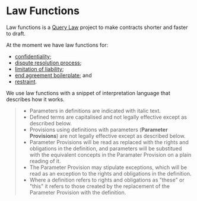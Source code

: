 # Law Functions

Law functions is a [Query Law](https://querylaw.com/au) project to make contracts shorter and faster to draft.

At the moment we have law functions for:

- [confidentiality](https://github.com/querylaw/lawfunctions/tree/master/confidentiality);
- [dispute resolution process](https://github.com/querylaw/lawfunctions/tree/master/dispute_resolution);
- [limitation of liability](https://github.com/querylaw/lawfunctions/tree/master/liability_limitation);
- [end agreement boilerplate](https://github.com/querylaw/lawfunctions/tree/master/end_contract); and
- [restraint](https://github.com/querylaw/lawfunctions/tree/master/restraint).

We use law functions with a snippet of interpretation language that describes how it works.

> - Parameters in definitions are indicated with italic text.
> - Defined terms are capitalised and not legally effective except as described below.
> - Provisions using definitions with parameters (**Parameter Provisions**) are not legally effective except as described below.
> - Parameter Provisions will be read as replaced with the rights and obligations in the definition, and parameters will be substitued with the equivalent concepts in the Paramater Provision on a plain reading of it.
> - The Parameter Provision may stipulate exceptions, which will be read as an exception to the rights and obligations in the definition.
> - Where a definition refers to rights and obligations as "these" or "this" it refers to those created by the replacement of the Parameter Provision with the definition.
